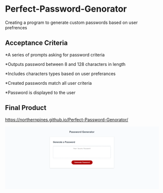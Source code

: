 # Perfect-Password-Genorator

Creating a program to generate custom passwords based on user prefrences

## Acceptance Criteria

*A series of prompts asking for password criteria

*Outputs password between 8 and 128 characters in length

*Includes characters types based on user preferances

*Created passwords match all user criteria

*Password is displayed to the user

## Final Product

https://northernpines.github.io/Perfect-Password-Genorator/

![Box with a space for the password and a button to generate](./assets/images/Screenshot.png)